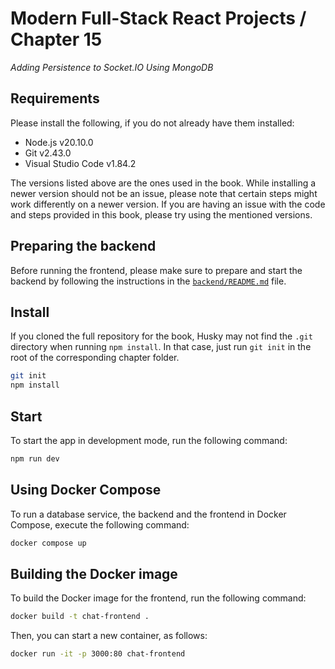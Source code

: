 # Modern Full-Stack React Projects / Chapter 15

_Adding Persistence to Socket.IO Using MongoDB_

## Requirements

Please install the following, if you do not already have them installed:

- Node.js v20.10.0
- Git v2.43.0
- Visual Studio Code v1.84.2

The versions listed above are the ones used in the book. While installing a newer version should not be an issue, please note that certain steps might work differently on a newer version. If you are having an issue with the code and steps provided in this book, please try using the mentioned versions.

## Preparing the backend

Before running the frontend, please make sure to prepare and start the backend by following the instructions in the [`backend/README.md`](backend/README.md) file.

## Install

If you cloned the full repository for the book, Husky may not find the `.git` directory when running `npm install`. In that case, just run `git init` in the root of the corresponding chapter folder.

```bash
git init
npm install
```

## Start

To start the app in development mode, run the following command:

```bash
npm run dev
```

## Using Docker Compose

To run a database service, the backend and the frontend in Docker Compose, execute the following command:

```bash
docker compose up
```

## Building the Docker image

To build the Docker image for the frontend, run the following command:

```bash
docker build -t chat-frontend .
```

Then, you can start a new container, as follows:

```bash
docker run -it -p 3000:80 chat-frontend
```
